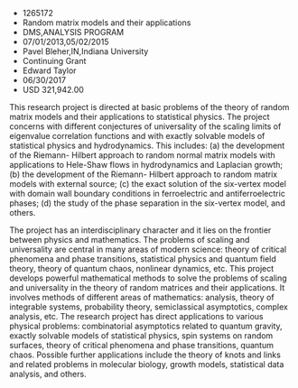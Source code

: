 
* 1265172
* Random matrix models and their applications
* DMS,ANALYSIS PROGRAM
* 07/01/2013,05/02/2015
* Pavel Bleher,IN,Indiana University
* Continuing Grant
* Edward Taylor
* 06/30/2017
* USD 321,942.00

This research project is directed at basic problems of the theory of random
matrix models and their applications to statistical physics. The project
concerns with different conjectures of universality of the scaling limits of
eigenvalue correlation functions and with exactly solvable models of statistical
physics and hydrodynamics. This includes: (a) the development of the Riemann-
Hilbert approach to random normal matrix models with applications to Hele-Shaw
flows in hydrodynamics and Laplacian growth; (b) the development of the Riemann-
Hilbert approach to random matrix models with external source; (c) the exact
solution of the six-vertex model with domain wall boundary conditions in
ferroelectric and antiferroelectric phases; (d) the study of the phase
separation in the six-vertex model, and others.

The project has an interdisciplinary character and it lies on the frontier
between physics and mathematics. The problems of scaling and universality are
central in many areas of modern science: theory of critical phenomena and phase
transitions, statistical physics and quantum field theory, theory of quantum
chaos, nonlinear dynamics, etc. This project develops powerful mathematical
methods to solve the problems of scaling and universality in the theory of
random matrices and their applications. It involves methods of different areas
of mathematics: analysis, theory of integrable systems, probability theory,
semiclassical asymptotics, complex analysis, etc. The research project has
direct applications to various physical problems: combinatorial asymptotics
related to quantum gravity, exactly solvable models of statistical physics, spin
systems on random surfaces, theory of critical phenomena and phase transitions,
quantum chaos. Possible further applications include the theory of knots and
links and related problems in molecular biology, growth models, statistical data
analysis, and others.
